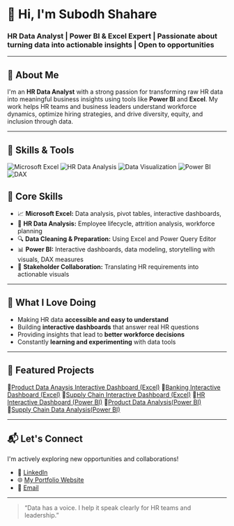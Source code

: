 # 👋 Hi, I'm Subodh Shahare

### **HR Data Analyst | Power BI & Excel Expert | Passionate about turning data into actionable insights | Open to opportunities**

---

## 💼 About Me

I'm an **HR Data Analyst** with a strong passion for transforming raw HR data into meaningful business insights using tools like **Power BI** and **Excel**. My work helps HR teams and business leaders understand workforce dynamics, optimize hiring strategies, and drive diversity, equity, and inclusion through data.

---

## 🚀 Skills & Tools

![Microsoft Excel](https://img.shields.io/badge/Excel-217346?style=for-the-badge&logo=microsoftexcel&logoColor=white)
![HR Data Analysis](https://img.shields.io/badge/HR%20Data%20Analysis-6A5ACD?style=for-the-badge&logo=databricks&logoColor=white)
![Data Visualization](https://img.shields.io/badge/Data%20Visualization-FF6F00?style=for-the-badge)
![Power BI](https://img.shields.io/badge/Power%20BI-F2C811?style=for-the-badge&logo=powerbi&logoColor=black)
![DAX](https://img.shields.io/badge/DAX-0E76A8?style=for-the-badge&logo=data&logoColor=white)


## 🔧 Core Skills

- 📈 **Microsoft Excel:** Data analysis, pivot tables, interactive dashboards, 
- 🧠 **HR Data Analysis:** Employee lifecycle, attrition analysis, workforce planning  
- 🔍 **Data Cleaning & Preparation:** Using Excel and Power Query Editor
- 📊 **Power BI:** Interactive dashboards, data modeling, storytelling with visuals, DAX measures
- 🤝 **Stakeholder Collaboration:** Translating HR requirements into actionable visuals  

---

## 🚀 What I Love Doing

- Making HR data **accessible and easy to understand**
- Building **interactive dashboards** that answer real HR questions
- Providing insights that lead to **better workforce decisions**
- Constantly **learning and experimenting** with data tools

---

## 📂 Featured Projects
🔹[Product Data Anaysis Interactive Dashboard (Excel)](https://github.com/SubodhS-Projects/Excel-Interactive-Product-Data-Analysis-Dashboard)
🔹[Banking Interactive Dashboard (Excel)](https://github.com/SubodhS-Projects/Excel-Interactive-Banking-Dashboard)
🔹[Supply Chain Interactive Dashboard (Excel)](https://github.com/SubodhS-Projects/Excel-Interactive-Supply-Chain-Dashboard-)
🔹[HR Interactive Dashboard (Power BI)](https://github.com/SubodhS-Projects/HR-Interactive-Dashboard)
🔹[Product Data Analysis(Power BI)](https://github.com/SubodhS-Projects/Product-Data-Analysis)
🔹[Supply Chain Data Analysis(Power BI)](https://github.com/SubodhS-Projects/Supply-Chain-Data-Analysis)



---

## 📬 Let's Connect

I'm actively exploring new opportunities and collaborations!

- 🔗 [LinkedIn](https://www.linkedin.com/in/subodhshahare)  
- 🌐 [My Portfolio Website](https://subodh-s.my.canva.site/home)  
- 📧 [Email](mailto:Subodh.shahare@gmail.com)

---

> “Data has a voice. I help it speak clearly for HR teams and leadership.”

